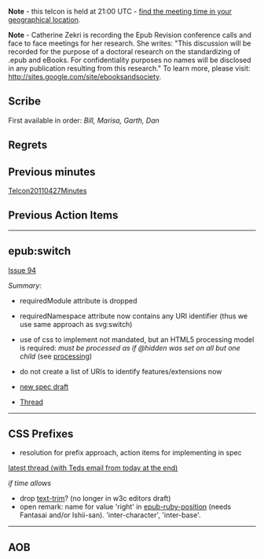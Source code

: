 **Note** - this telcon is held at 21:00 UTC - [find the meeting time in your geographical location](http://www.timeanddate.com/worldclock/fixedtime.html?month=05&day=3&year=2011&hour=21&min=0&sec=0&p1=0).

**Note** - Catherine Zekri is recording the Epub Revision conference calls and face to face meetings for her research. She writes: "This discussion will be recorded for the purpose of a doctoral research on the standardizing of .epub and eBooks. For confidentiality purposes no names will be disclosed in any publication resulting from this research." To learn more, please visit: http://sites.google.com/site/ebooksandsociety.



## Scribe ##
First available in order: _Bill, Marisa, Garth, Dan_

## Regrets ##

## Previous minutes ##
[Telcon20110427Minutes](Telcon20110427Minutes.md)

## Previous Action Items ##


---

## epub:switch ##
[Issue 94](https://code.google.com/p/epub-revision/issues/detail?id=94)

_Summary:_
  * requiredModule attribute is dropped
  * requiredNamespace attribute now contains any URI identifier (thus we use same approach as svg:switch)
  * use of css to implement not mandated, but an HTML5 processing model is required: _must be processed as if @hidden was set on all but one child_ (see [processing](http://epub-revision.googlecode.com/svn/trunk/build/30/spec/epub30-contentdocs.html#sec-xhtml-switch-processing))
  * do not create a list of URIs to identify features/extensions now


  * [new spec draft](http://epub-revision.googlecode.com/svn/trunk/build/30/spec/epub30-contentdocs.html#sec-xhtml-content-switch)
  * [Thread](http://groups.google.com/group/epub-working-group/browse_thread/thread/48ac936115930a3c)


---

## CSS Prefixes ##
  * resolution for prefix approach, action items for implementing in spec

[latest thread (with Teds email from today at the end)](http://groups.google.com/group/epub-working-group/browse_thread/thread/cc200645f952f6e6)

_if time allows_
  * drop [text-trim](http://epub-revision.googlecode.com/svn/trunk/build/30/spec/epub30-contentdocs.html#sec-css-text)? (no longer in w3c editors draft)
  * open remark: name for value 'right' in [epub-ruby-position](http://epub-revision.googlecode.com/svn/trunk/build/30/spec/epub30-contentdocs.html#sec-css-ruby-position) (needs Fantasai and/or Ishii-san).  'inter-character', 'inter-base'.


---

## AOB ##